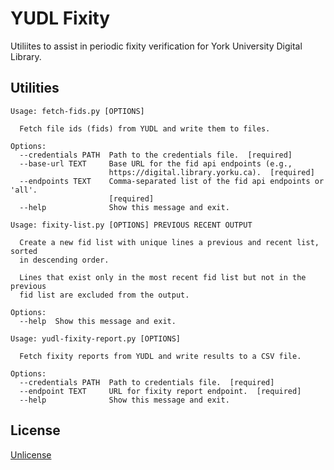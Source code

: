 # YUDL Fixity

Utiliites to assist in periodic fixity verification for York University Digital Library.

## Utilities

```
Usage: fetch-fids.py [OPTIONS]

  Fetch file ids (fids) from YUDL and write them to files.

Options:
  --credentials PATH  Path to the credentials file.  [required]
  --base-url TEXT     Base URL for the fid api endpoints (e.g.,
                      https://digital.library.yorku.ca).  [required]
  --endpoints TEXT    Comma-separated list of the fid api endpoints or 'all'.
                      [required]
  --help              Show this message and exit.
```

```
Usage: fixity-list.py [OPTIONS] PREVIOUS RECENT OUTPUT

  Create a new fid list with unique lines a previous and recent list, sorted
  in descending order.

  Lines that exist only in the most recent fid list but not in the previous
  fid list are excluded from the output.

Options:
  --help  Show this message and exit.
```

```
Usage: yudl-fixity-report.py [OPTIONS]

  Fetch fixity reports from YUDL and write results to a CSV file.

Options:
  --credentials PATH  Path to credentials file.  [required]
  --endpoint TEXT     URL for fixity report endpoint.  [required]
  --help              Show this message and exit.
```

## License

[Unlicense](https://unlicense.org/)
